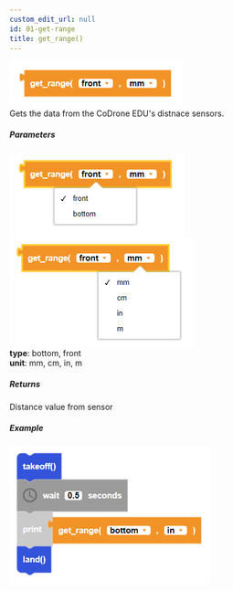 ```yaml
---
custom_edit_url: null
id: 01-get-range
title: get_range()
---
```


![controller draw line block image](get_range.PNG)<br />
Gets the data from the CoDrone EDU's distnace sensors.

##### Parameters
![controller draw line block image 1](get_range_params1.PNG) 
![controller draw line block image 2](get_range_params2.PNG) <br />
**type**: bottom, front <br />
**unit**: mm, cm, in, m <br />

##### Returns

Distance value from sensor

##### Example

![controller draw line example](get_range_example.PNG)
